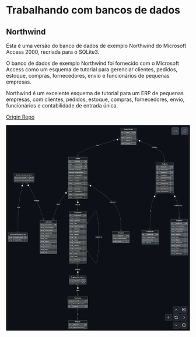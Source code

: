 # Trabalhando com bancos de dados

## Northwind

Esta é uma versão do banco de dados de exemplo Northwind do Microsoft Access 2000, recriada para o SQLite3.

O banco de dados de exemplo Northwind foi fornecido com o Microsoft Access como um esquema de tutorial para gerenciar clientes, pedidos, estoque, compras, fornecedores, envio e funcionários de pequenas empresas. 

Northwind é um excelente esquema de tutorial para um ERP de pequenas empresas, com clientes, pedidos, estoque, compras, fornecedores, envio, funcionários e contabilidade de entrada única.

[Origin Repo](https://docs.yugabyte.com/preview/sample-data/northwind/)

![Schema](./databases/northwind-er-diagram.png)